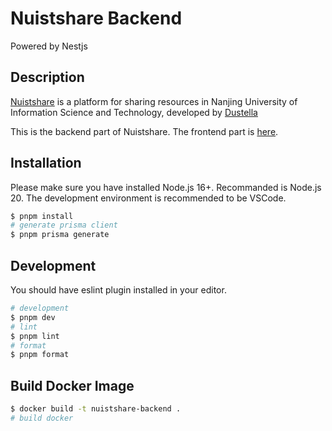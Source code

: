 # Nuistshare Backend

Powered by Nestjs

## Description

[Nuistshare](https://nuistshare.cn) is a platform for sharing resources in Nanjing University of Information Science and Technology, developed by [Dustella](https://dustella.net)

This is the backend part of Nuistshare. The frontend part is [here](https://github.com/Dustella/nuistshare).

## Installation

Please make sure you have installed Node.js 16+. Recommanded is Node.js 20. The development environment is recommended to be VSCode.

```bash
$ pnpm install
# generate prisma client
$ pnpm prisma generate
```

## Development

You should have eslint plugin installed in your editor.

```bash
# development
$ pnpm dev
# lint
$ pnpm lint
# format
$ pnpm format
```

## Build Docker Image

```bash
$ docker build -t nuistshare-backend .
# build docker
```
